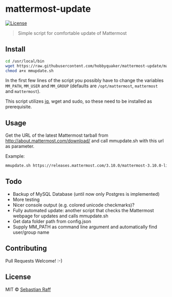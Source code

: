 # mattermost-update

[![License][mit-badge]][mit-url]

> Simple script for comfortable update of Mattermost


## Install

```bash
cd /usr/local/bin
wget https://raw.githubusercontent.com/hobbyquaker/mattermost-update/master/mmupdate.sh
chmod a+x mmupdate.sh
```

In the first few lines of the script you possibly have to change the variables `MM_PATH`, `MM_USER` and `MM_GROUP` 
(defaults are `/opt/mattermost`, `mattermost` and `mattermost`).

This script utilizes [jq](https://stedolan.github.io/jq/), wget and sudo, so these need to be installed as prerequisite.

## Usage

Get the URL of the latest Mattermost tarball from http://about.mattermost.com/download/ and call mmupdate.sh with this
url as parameter.

Example:
```bash
mmupdate.sh https://releases.mattermost.com/3.10.0/mattermost-3.10.0-linux-amd64.tar.gz
```


## Todo

* Backup of MySQL Database (until now only Postgres is implemented)
* More testing
* Nicer console output (e.g. colored unicode checkmarks)?
* Fully automated update: another script that checks the Mattermost webpage for updates and calls mmupdate.sh
* Get data folder path from config.json
* Supply MM_PATH as command line argument and automatically find user/group name

## Contributing

Pull Requests Welcome! :-)


## License

MIT © [Sebastian Raff](https://github.com/hobbyquaker)


[mit-badge]: https://img.shields.io/badge/License-MIT-blue.svg?style=flat
[mit-url]: LICENSE
